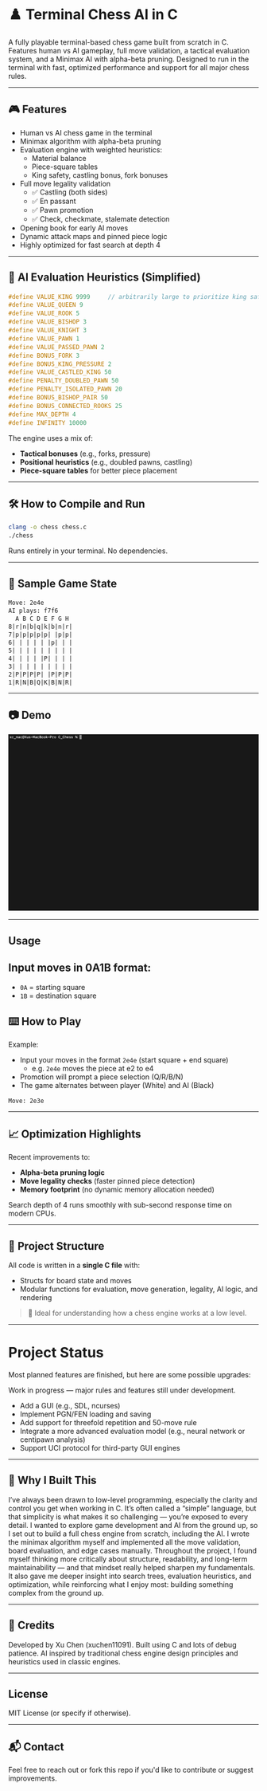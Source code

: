 # ♟️ Terminal Chess AI in C

A fully playable terminal-based chess game built from scratch in C.  
Features human vs AI gameplay, full move validation, a tactical evaluation system, and a Minimax AI with alpha-beta pruning. Designed to run in the terminal with fast, optimized performance and support for all major chess rules.

---

## 🎮 Features

- Human vs AI chess game in the terminal
- Minimax algorithm with alpha-beta pruning
- Evaluation engine with weighted heuristics:
  - Material balance
  - Piece-square tables
  - King safety, castling bonus, fork bonuses
- Full move legality validation
  - ✅ Castling (both sides)
  - ✅ En passant
  - ✅ Pawn promotion
  - ✅ Check, checkmate, stalemate detection
- Opening book for early AI moves
- Dynamic attack maps and pinned piece logic
- Highly optimized for fast search at depth 4

---

## 🧠 AI Evaluation Heuristics (Simplified)

```c
#define VALUE_KING 9999     // arbitrarily large to prioritize king safety
#define VALUE_QUEEN 9
#define VALUE_ROOK 5
#define VALUE_BISHOP 3  
#define VALUE_KNIGHT 3      
#define VALUE_PAWN 1
#define VALUE_PASSED_PAWN 2
#define BONUS_FORK 3
#define BONUS_KING_PRESSURE 2
#define VALUE_CASTLED_KING 50
#define PENALTY_DOUBLED_PAWN 50
#define PENALTY_ISOLATED_PAWN 20
#define BONUS_BISHOP_PAIR 50
#define BONUS_CONNECTED_ROOKS 25
#define MAX_DEPTH 4
#define INFINITY 10000
```

The engine uses a mix of:
- **Tactical bonuses** (e.g., forks, pressure)
- **Positional heuristics** (e.g., doubled pawns, castling)
- **Piece-square tables** for better piece placement

---

## 🛠️ How to Compile and Run

```bash
clang -o chess chess.c
./chess
```

Runs entirely in your terminal. No dependencies.

---

## 🧪 Sample Game State

```
Move: 2e4e
AI plays: f7f6
  A B C D E F G H
8|r|n|b|q|k|b|n|r|
7|p|p|p|p|p| |p|p|
6| | | | | |p| | |
5| | | | | | | | |
4| | | | |P| | | |
3| | | | | | | | |
2|P|P|P|P| |P|P|P|
1|R|N|B|Q|K|B|N|R|
```

---

## 📷 Demo

<p align="center">
  <img src="chessGameplayDemo.gif" width="600">
</p>

---

## Usage

Input moves in **0A1B** format:
---

- `0A` = starting square
- `1B` = destination square
## ⌨️ How to Play

Example:
- Input your moves in the format `2e4e` (start square + end square)
  - e.g. `2e4e` moves the piece at e2 to e4
- Promotion will prompt a piece selection (Q/R/B/N)
- The game alternates between player (White) and AI (Black)

```
Move: 2e3e
```
---

## 📈 Optimization Highlights

Recent improvements to:
- **Alpha-beta pruning logic**
- **Move legality checks** (faster pinned piece detection)
- **Memory footprint** (no dynamic memory allocation needed)

Search depth of 4 runs smoothly with sub-second response time on modern CPUs.

---

## 🧩 Project Structure

All code is written in a **single C file** with:
- Structs for board state and moves
- Modular functions for evaluation, move generation, legality, AI logic, and rendering

> 📌 Ideal for understanding how a chess engine works at a low level.

---

# Project Status
Most planned features are finished, but here are some possible upgrades:

Work in progress — major rules and features still under development.
- Add a GUI (e.g., SDL, ncurses)
- Implement PGN/FEN loading and saving
- Add support for threefold repetition and 50-move rule
- Integrate a more advanced evaluation model (e.g., neural network or centipawn analysis)
- Support UCI protocol for third-party GUI engines

---

## 🧠 Why I Built This

I’ve always been drawn to low-level programming, especially the clarity and control you get when working in C. It’s often called a “simple” language, but that simplicity is what makes it so challenging — you’re exposed to every detail. I wanted to explore game development and AI from the ground up, so I set out to build a full chess engine from scratch, including the AI. I wrote the minimax algorithm myself and implemented all the move validation, board evaluation, and edge cases manually. Throughout the project, I found myself thinking more critically about structure, readability, and long-term maintainability — and that mindset really helped sharpen my fundamentals. It also gave me deeper insight into search trees, evaluation heuristics, and optimization, while reinforcing what I enjoy most: building something complex from the ground up.

---

## 🙌 Credits

Developed by Xu Chen (xuchen11091). Built using C and lots of debug patience. AI inspired by traditional chess engine design principles and heuristics used in classic engines.

---

## License

MIT License (or specify if otherwise).


---

## 📬 Contact

Feel free to reach out or fork this repo if you'd like to contribute or suggest improvements.
